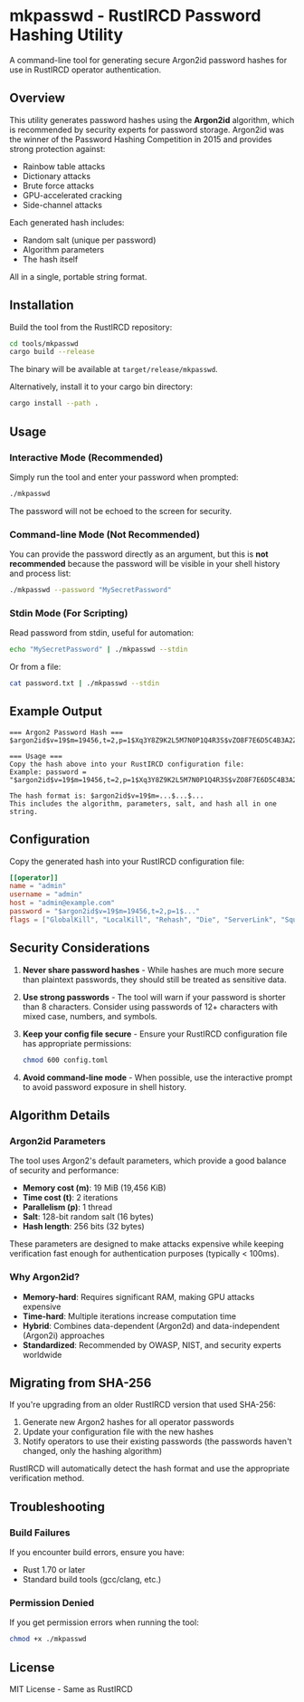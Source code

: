 # mkpasswd - RustIRCD Password Hashing Utility

A command-line tool for generating secure Argon2id password hashes for use in RustIRCD operator authentication.

## Overview

This utility generates password hashes using the **Argon2id** algorithm, which is recommended by security experts for password storage. Argon2id was the winner of the Password Hashing Competition in 2015 and provides strong protection against:

- Rainbow table attacks
- Dictionary attacks
- Brute force attacks
- GPU-accelerated cracking
- Side-channel attacks

Each generated hash includes:
- Random salt (unique per password)
- Algorithm parameters
- The hash itself

All in a single, portable string format.

## Installation

Build the tool from the RustIRCD repository:

```bash
cd tools/mkpasswd
cargo build --release
```

The binary will be available at `target/release/mkpasswd`.

Alternatively, install it to your cargo bin directory:

```bash
cargo install --path .
```

## Usage

### Interactive Mode (Recommended)

Simply run the tool and enter your password when prompted:

```bash
./mkpasswd
```

The password will not be echoed to the screen for security.

### Command-line Mode (Not Recommended)

You can provide the password directly as an argument, but this is **not recommended** because the password will be visible in your shell history and process list:

```bash
./mkpasswd --password "MySecretPassword"
```

### Stdin Mode (For Scripting)

Read password from stdin, useful for automation:

```bash
echo "MySecretPassword" | ./mkpasswd --stdin
```

Or from a file:

```bash
cat password.txt | ./mkpasswd --stdin
```

## Example Output

```
=== Argon2 Password Hash ===
$argon2id$v=19$m=19456,t=2,p=1$Xq3Y8Z9K2L5M7N0P1Q4R3S$vZO8F7E6D5C4B3A2Z1Y0X9W8V7U6T5S4R3Q2P1O0N9M

=== Usage ===
Copy the hash above into your RustIRCD configuration file:
Example: password = "$argon2id$v=19$m=19456,t=2,p=1$Xq3Y8Z9K2L5M7N0P1Q4R3S$vZO8F7E6D5C4B3A2Z1Y0X9W8V7U6T5S4R3Q2P1O0N9M"

The hash format is: $argon2id$v=19$m=...$...$...
This includes the algorithm, parameters, salt, and hash all in one string.
```

## Configuration

Copy the generated hash into your RustIRCD configuration file:

```toml
[[operator]]
name = "admin"
username = "admin"
host = "admin@example.com"
password = "$argon2id$v=19$m=19456,t=2,p=1$..."
flags = ["GlobalKill", "LocalKill", "Rehash", "Die", "ServerLink", "Squit"]
```

## Security Considerations

1. **Never share password hashes** - While hashes are much more secure than plaintext passwords, they should still be treated as sensitive data.

2. **Use strong passwords** - The tool will warn if your password is shorter than 8 characters. Consider using passwords of 12+ characters with mixed case, numbers, and symbols.

3. **Keep your config file secure** - Ensure your RustIRCD configuration file has appropriate permissions:
   ```bash
   chmod 600 config.toml
   ```

4. **Avoid command-line mode** - When possible, use the interactive prompt to avoid password exposure in shell history.

## Algorithm Details

### Argon2id Parameters

The tool uses Argon2's default parameters, which provide a good balance of security and performance:

- **Memory cost (m)**: 19 MiB (19,456 KiB)
- **Time cost (t)**: 2 iterations
- **Parallelism (p)**: 1 thread
- **Salt**: 128-bit random salt (16 bytes)
- **Hash length**: 256 bits (32 bytes)

These parameters are designed to make attacks expensive while keeping verification fast enough for authentication purposes (typically < 100ms).

### Why Argon2id?

- **Memory-hard**: Requires significant RAM, making GPU attacks expensive
- **Time-hard**: Multiple iterations increase computation time
- **Hybrid**: Combines data-dependent (Argon2d) and data-independent (Argon2i) approaches
- **Standardized**: Recommended by OWASP, NIST, and security experts worldwide

## Migrating from SHA-256

If you're upgrading from an older RustIRCD version that used SHA-256:

1. Generate new Argon2 hashes for all operator passwords
2. Update your configuration file with the new hashes
3. Notify operators to use their existing passwords (the passwords haven't changed, only the hashing algorithm)

RustIRCD will automatically detect the hash format and use the appropriate verification method.

## Troubleshooting

### Build Failures

If you encounter build errors, ensure you have:
- Rust 1.70 or later
- Standard build tools (gcc/clang, etc.)

### Permission Denied

If you get permission errors when running the tool:
```bash
chmod +x ./mkpasswd
```

## License

MIT License - Same as RustIRCD
